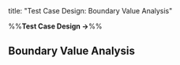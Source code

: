 <frontmatter>
title: "Test Case Design: Boundary Value Analysis"
</frontmatter>

<link rel="stylesheet" href="{{baseUrl}}/css/textbook.css">

<div class="website-content" id="all">

%%**Test Case Design →**%%

<div id="title">

## Boundary Value Analysis
</div>
<div id="main">

<include src="what/embed.md" boilerplate  />
<include src="how/embed.md" boilerplate  />

</div>

</div>
